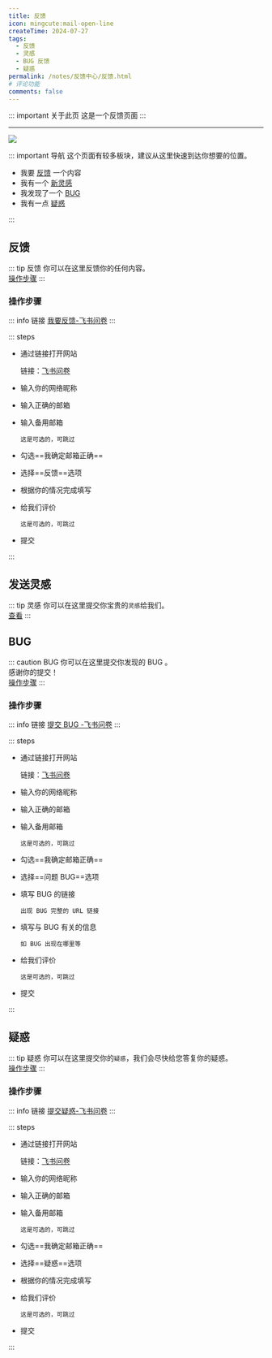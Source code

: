 ```yaml
---
title: 反馈
icon: mingcute:mail-open-line
createTime: 2024-07-27
tags:
  - 反馈
  - 灵感
  - BUG 反馈
  - 疑惑
permalink: /notes/反馈中心/反馈.html
# 评论功能
comments: false
---
```


::: important 关于此页
这是一个反馈页面
:::

---

![](https://image.youming.us.kg/fkzx.png)

::: important 导航
这个页面有较多板块，建议从这里快速到达你想要的位置。
- 我要 [反馈](#反馈) 一个内容
- 我有一个 [新灵感](#发送灵感)
- 我发现了一个 [BUG](#bug)
- 我有一点 [疑惑](#疑惑)

:::

## <Icon name="mingcute:mail-open-fill" color="currentColor" /> 反馈

::: tip 反馈
你可以在这里反馈你的任何内容。\
[操作步骤](#操作步骤)
:::

### <Icon name="mingcute:cursor-3-line" color="currentColor" /> 操作步骤

::: info 链接
[我要反馈-飞书问卷](https://you-ming.feishu.cn/share/base/form/shrcnPXFd1kjeiaoPTkQlHZ1jhb)
:::

::: steps

- 通过链接打开网站

   链接：[飞书问卷](https://you-ming.feishu.cn/share/base/form/shrcnPXFd1kjeiaoPTkQlHZ1jhb)

- 输入你的网络昵称
- 输入正确的邮箱
- 输入备用邮箱

   `这是可选的，可跳过`

- 勾选==我确定邮箱正确==
- 选择==反馈==选项
- 根据你的情况完成填写
- 给我们评价

   `这是可选的，可跳过`

- 提交

:::

## <Icon name="mingcute:bulb-line" color="currentColor" /> 发送灵感

::: tip 灵感
你可以在这里提交你宝贵的`灵感`给我们。\
[查看](/notes/反馈中心/发送灵感.html)
:::


## <Icon name="mingcute:bug-line" color="currentColor" /> BUG

::: caution BUG
你可以在这里提交你发现的 BUG 。\
感谢你的提交！\
[操作步骤](#操作步骤-1)
:::

### <Icon name="mingcute:bulb-line" color="currentColor" /> 操作步骤

::: info 链接
[提交 BUG -飞书问卷](https://you-ming.feishu.cn/share/base/form/shrcnPXFd1kjeiaoPTkQlHZ1jhb)
:::

::: steps

- 通过链接打开网站

   链接：[飞书问卷](https://you-ming.feishu.cn/share/base/form/shrcnPXFd1kjeiaoPTkQlHZ1jhb)

- 输入你的网络昵称
- 输入正确的邮箱
- 输入备用邮箱

   `这是可选的，可跳过`

- 勾选==我确定邮箱正确==
- 选择==问题 BUG==选项
- 填写 BUG 的链接

   `出现 BUG 完整的 URL 链接`

- 填写与 BUG 有关的信息

   `如 BUG 出现在哪里等`

- 给我们评价

   `这是可选的，可跳过`

- 提交

:::

## <Icon name="mingcute:question-line" color="currentColor" /> 疑惑

::: tip 疑惑
你可以在这里提交你的`疑惑`，我们会尽快给您答复你的疑惑。\
[操作步骤](#操作步骤-2)
:::

### <Icon name="mingcute:bulb-line" color="currentColor" /> 操作步骤

::: info 链接
[提交疑惑-飞书问卷](https://you-ming.feishu.cn/share/base/form/shrcnPXFd1kjeiaoPTkQlHZ1jhb)
:::

::: steps

- 通过链接打开网站

   链接：[飞书问卷](https://you-ming.feishu.cn/share/base/form/shrcnPXFd1kjeiaoPTkQlHZ1jhb)

- 输入你的网络昵称
- 输入正确的邮箱
- 输入备用邮箱

   `这是可选的，可跳过`

- 勾选==我确定邮箱正确==
- 选择==疑惑==选项
- 根据你的情况完成填写
- 给我们评价

   `这是可选的，可跳过`

- 提交

:::
